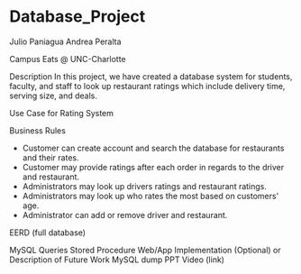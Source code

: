 # Database_Project
Julio Paniagua Andrea Peralta

Campus Eats @ UNC-Charlotte

Description
In this project, we have created a database system for students, faculty, and staff to look up restaurant ratings which include delivery time, serving size, and deals. 

Use Case for Rating System


Business Rules
- Customer can create account and search the database for restaurants and their rates.
- Customer may provide ratings after each order in regards to the driver and restaurant. 
- Administrators may look up drivers ratings and restaurant ratings. 
- Administrators may look up who rates the most based on customers' age.
- Administrator can add or remove driver and restaurant.

EERD (full database)



MySQL Queries
Stored Procedure
Web/App Implementation (Optional) or Description of Future Work
MySQL dump
PPT Video (link)
